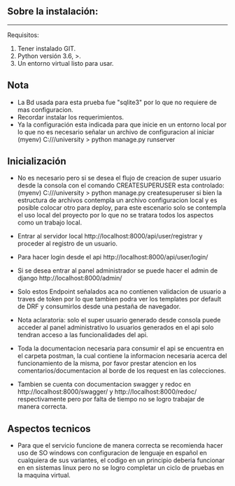 
## Sobre la instalación: 
* * *
Requisitos:
1. Tener instalado GIT.
2. Python versión 3.6, >.
3. Un entorno virtual listo para usar.


## Nota 

* La Bd usada para esta prueba fue "sqlite3" por lo que no requiere de mas configuracion.
* Recordar instalar los requerimientos.
* Ya la configuración esta indicada para que inicie en un entorno local por lo que no es necesario señalar un archivo de configuracion al iniciar
	(myenv)  C://<ruta>/university > python manage.py runserver 

## Inicialización 

* No es necesario pero si se desea el flujo de creacion de super usuario desde la consola con el comando CREATESUPERUSER esta controlado:
	(myenv)  C://<ruta>/university > python manage.py createsuperuser 
	si bien la estructura de archivos contempla un archivo configuracion local y es posible colocar otro para deploy, para este escenario solo se contempla el uso local del proyecto por lo que no se tratara todos los aspectos como un trabajo local.

* Entrar al servidor local http://localhost:8000/api/user/registrar y proceder al registro de un usuario.
* Para hacer login desde el api http://localhost:8000/api/user/login/
* Si se desea entrar al panel administrador se puede hacer el admin de django http://localhost:8000/admin/ 
* Solo estos Endpoint señalados aca no contienen validacion de usuario a traves de token por lo que tambien podra ver los templates por default de DRF y consumirlos desde una pestaña de navegador.
* Nota aclaratoria: solo el super usuario generado desde consola puede acceder al panel administrativo lo usuarios generados en el api solo tendran acceso a las funcionalidades del api.
* Toda la documentacion necesaria para consumir el api se encuentra en el carpeta postman, la cual contiene la informacion necesaria acerca del funcionamiento de la misma, por favor prestar atencion en los comentarios/documentacion al borde de los request en las colecciones.
* Tambien se cuenta con documentacion swagger y redoc en http://localhost:8000/swagger/ y http://localhost:8000/redoc/ respectivamente pero por falta de tiempo no se logro trabajar de manera correcta.

## Aspectos tecnicos
*  Para que el servicio funcione de manera correcta se recomienda hacer uso de SO windows con configuracion de lenguaje en español en cualquiera de sus variantes, el codigo en un principio deberia funcionar en en sistemas linux pero no se logro completar un ciclo de pruebas en la maquina virtual.
